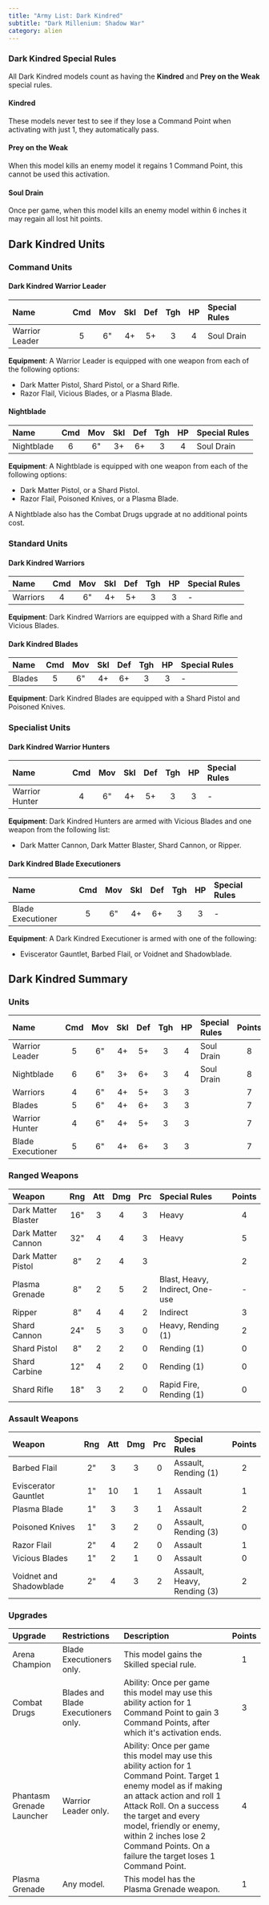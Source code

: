 ```yaml
---
title: "Army List: Dark Kindred"
subtitle: "Dark Millenium: Shadow War"
category: alien
---
```


### Dark Kindred Special Rules

All Dark Kindred models count as having the **Kindred** and **Prey on the Weak** special rules.

#### Kindred

These models never test to see if they lose a Command Point when activating with just 1, they automatically pass.

#### Prey on the Weak

When this model kills an enemy model it regains 1 Command Point, this cannot be used this activation.

#### Soul Drain

Once per game, when this model kills an enemy model within 6 inches it may regain all lost hit points.

## Dark Kindred Units

### Command Units

#### Dark Kindred Warrior Leader

| Name               | Cmd | Mov | Skl | Def | Tgh | HP  | Special Rules | 
| :----------------- | :-: | :-: | :-: | :-: | :-: | :-: | :------------ |
| Warrior Leader     |  5  |  6" |  4+ |  5+ |  3  |  4  | Soul Drain    |

**Equipment**: A Warrior Leader is equipped with one weapon from each of the following options:

- Dark Matter Pistol, Shard Pistol, or a Shard Rifle.
- Razor Flail, Vicious Blades, or a Plasma Blade.

#### Nightblade

| Name               | Cmd | Mov | Skl | Def | Tgh | HP  | Special Rules |
| :----------------- | :-: | :-: | :-: | :-: | :-: | :-: | :------------ |
| Nightblade         |  6  |  6" |  3+ |  6+ |  3  |  4  | Soul Drain    |

**Equipment**: A Nightblade is equipped with one weapon from each of the following options:

- Dark Matter Pistol, or a Shard Pistol.
- Razor Flail, Poisoned Knives, or a Plasma Blade.

A Nightblade also has the Combat Drugs upgrade at no additional points cost.

### Standard Units

#### Dark Kindred Warriors

| Name               | Cmd | Mov | Skl | Def | Tgh | HP  | Special Rules |
| :----------------- | :-: | :-: | :-: | :-: | :-: | :-: | :------------ |
| Warriors           |  4  |  6" |  4+ |  5+ |  3  |  3  | -             |

**Equipment**: Dark Kindred Warriors are equipped with a Shard Rifle and Vicious Blades.

#### Dark Kindred Blades

| Name               | Cmd | Mov | Skl | Def | Tgh | HP  | Special Rules |
| :----------------- | :-: | :-: | :-: | :-: | :-: | :-: | :------------ |
| Blades             |  5  |  6" |  4+ |  6+ |  3  |  3  | -             |

**Equipment**: Dark Kindred Blades are equipped with a Shard Pistol and Poisoned Knives.

### Specialist Units

#### Dark Kindred Warrior Hunters

| Name               | Cmd | Mov | Skl | Def | Tgh | HP  | Special Rules |
| :----------------- | :-: | :-: | :-: | :-: | :-: | :-: | :------------ |
| Warrior Hunter     |  4  |  6" |  4+ |  5+ |  3  |  3  | -             |

**Equipment**: Dark Kindred Hunters are armed with Vicious Blades and one weapon from the following list:

- Dark Matter Cannon, Dark Matter Blaster, Shard Cannon, or Ripper.

#### Dark Kindred Blade Executioners

| Name               | Cmd | Mov | Skl | Def | Tgh | HP  | Special Rules |
| :----------------- | :-: | :-: | :-: | :-: | :-: | :-: | :------------ |
| Blade Executioner  |  5  |  6" |  4+ |  6+ |  3  |  3  | -             |

**Equipment**: A Dark Kindred Executioner is armed with one of the following:

- Eviscerator Gauntlet, Barbed Flail, or Voidnet and Shadowblade.

## Dark Kindred Summary

### Units

| Name               | Cmd | Mov | Skl | Def | Tgh | HP  | Special Rules | Points |
| :----------------- | :-: | :-: | :-: | :-: | :-: | :-: | :------------ | :----: |
| Warrior Leader     |  5  |  6" |  4+ |  5+ |  3  |  4  | Soul Drain    | 8      |
| Nightblade         |  6  |  6" |  3+ |  6+ |  3  |  4  | Soul Drain    | 8      |
| Warriors           |  4  |  6" |  4+ |  5+ |  3  |  3  |               | 7      |
| Blades             |  5  |  6" |  4+ |  6+ |  3  |  3  |               | 7      |
| Warrior Hunter     |  4  |  6" |  4+ |  5+ |  3  |  3  |               | 7      |
| Blade Executioner  |  5  |  6" |  4+ |  6+ |  3  |  3  |               | 7      |

### Ranged Weapons

| Weapon                     | Rng | Att | Dmg | Prc | Special Rules                    | Points |
| :------------------------- | :-: | :-: | :-: | :-: | :------------------------------- | :----: |
| Dark Matter Blaster        | 16" | 3   | 4   | 3   | Heavy                            | 4      |
| Dark Matter Cannon         | 32" | 4   | 4   | 3   | Heavy                            | 5      |
| Dark Matter Pistol         | 8"  | 2   | 4   | 3   |                                  | 2      |
| Plasma Grenade             | 8"  | 2   | 5   | 2   | Blast, Heavy, Indirect, One-use  | -      |
| Ripper                     | 8"  | 4   | 4   | 2   | Indirect                         | 3      |
| Shard Cannon               | 24" | 5   | 3   | 0   | Heavy, Rending (1)               | 2      |
| Shard Pistol               | 8"  | 2   | 2   | 0   | Rending (1)                      | 0      |
| Shard Carbine              | 12" | 4   | 2   | 0   | Rending (1)                      | 0      |
| Shard Rifle                | 18" | 3   | 2   | 0   | Rapid Fire, Rending (1)          | 0      |

### Assault Weapons

| Weapon                  | Rng | Att | Dmg | Prc | Special Rules                   | Points |
| :---------------------- | :-: | :-: | :-: | :-: | :------------------------------ | :----: |
| Barbed Flail            | 2"  | 3   | 3   | 0   | Assault, Rending (1)            | 2      |
| Eviscerator Gauntlet    | 1"  | 10  | 1   | 1   | Assault                         | 1      |
| Plasma Blade            | 1"  | 3   | 3   | 1   | Assault                         | 2      |
| Poisoned Knives         | 1"  | 3   | 2   | 0   | Assault, Rending (3)            | 0      |
| Razor Flail             | 2"  | 4   | 2   | 0   | Assault                         | 1      |
| Vicious Blades          | 1"  | 2   | 1   | 0   | Assault                         | 0      |
| Voidnet and Shadowblade | 2"  | 4   | 3   | 2   | Assault, Heavy, Rending (3)     | 2      |

### Upgrades

| Upgrade | Restrictions | Description | Points |
| :------ | :----------- | :---------- | :----: |
| Arena Champion | Blade Executioners only. | This model gains the Skilled special rule. | 1 |
| Combat Drugs | Blades and Blade Executioners only. | Ability: Once per game this model may use this ability action for 1 Command Point to gain 3 Command Points, after which it's activation ends. | 3 |
| Phantasm Grenade Launcher | Warrior Leader only. | Ability: Once per game this model may use this ability action for 1 Command Point. Target 1 enemy model as if making an attack action and roll 1 Attack Roll. On a success the target and every model, friendly or enemy, within 2 inches lose 2 Command Points. On a failure the target loses 1 Command Point. | 4 |
| Plasma Grenade | Any model. | This model has the Plasma Grenade weapon. | 1 |